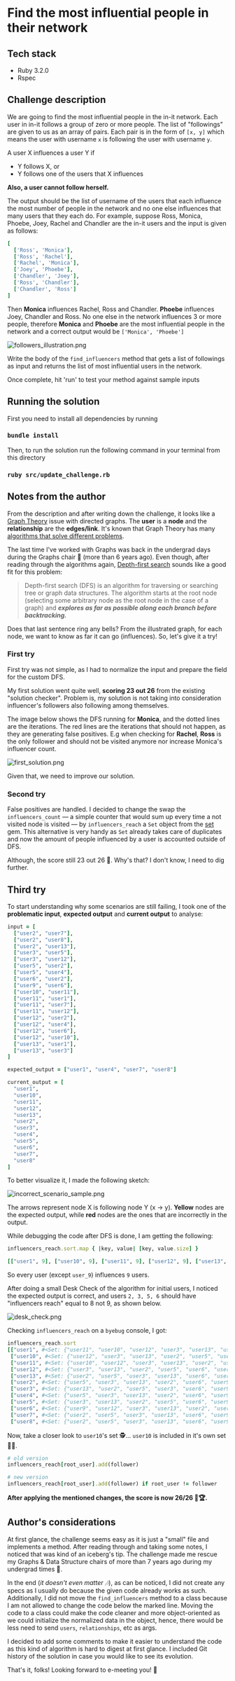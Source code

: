 # Find the most influential people in their network

## Tech stack

- Ruby 3.2.0
- Rspec

## Challenge description

We are going to find the most influential people in the in-it network. Each user in in-it follows a group of zero or
more people. The list of "followings" are given to us as an array of pairs. Each pair is in the form of `[x, y]` which
means the user with username `x` is following the user with username `y`.

A user X influences a user Y if
- Y follows X, or
- Y follows one of the users that X influences

**Also, a user cannot follow herself.**

The output should be the list of username of the users that each influence the most number of people in the network and
no one else influences that many users that they each do. For example, suppose Ross, Monica, Phoebe, Joey, Rachel and
Chandler are the in-it users and the input is given as follows:

```ruby
[
  ['Ross', 'Monica'],
  ['Ross', 'Rachel'],
  ['Rachel', 'Monica'],
  ['Joey', 'Phoebe'],
  ['Chandler', 'Joey'],
  ['Ross', 'Chandler'],
  ['Chandler', 'Ross']
]
```

Then **Monica** influences Rachel, Ross and Chandler. **Phoebe** influences Joey, Chandler and Ross. No one else in the
network influences 3 or more people, therefore **Monica** and **Phoebe** are the most influential people in the network
and a correct output would be `['Monica', 'Phoebe']`

![followers_illustration.png](imgs%2Ffollowers_illustration.png)

Write the body of the `find_influencers` method that gets a list of followings as input and returns the list of most
influential users in the network.

Once complete, hit 'run' to test your method against sample inputs

## Running the solution


First you need to install all dependencies by running
### `bundle install`

Then, to run the solution run the following command in your terminal from this directory
### `ruby src/update_challenge.rb`

## Notes from the author

From the description and after writing down the challenge, it looks like a [Graph Theory][GF] issue with directed graphs.
The **user** is a **node** and the **relationship** are the **edges/link**.
It's known that Graph Theory has many [algorithms that solve different problems][Algorithms].

The last time I've worked with Graphs was back in the undergrad days during the Graphs chair 🥲 (more than 6 years ago).
Even though, after reading through the algorithms again, [Depth-first search][DFS] sounds like a good fit for this
problem:

> Depth-first search (DFS) is an algorithm for traversing or searching tree or graph data structures.
> The algorithm starts at the root node (selecting some arbitrary node as the root node in the case of a graph) and
> **_explores as far as possible along each branch before backtracking._**

Does that last sentence ring any bells? From the illustrated graph, for each node, we want to know
as far it can go (influences). So, let's give it a try!

### First try

First try was not simple, as I had to normalize the input and prepare the field for
the custom DFS.

My first solution went quite well, **scoring 23 out 26** from the existing "solution checker".
Problem is, my solution is not taking into consideration influencer's followers also
following among themselves.

The image below shows the DFS running for **Monica**, and the dotted lines are the iterations.
The red lines are the iterations that should not happen, as they are generating false positives.
E.g when checking for **Rachel**, **Ross** is the only follower and should not be visited anymore
nor increase Monica's influencer count.

![first_solution.png](imgs%2Ffirst_solution.png)

Given that, we need to improve our solution.

### Second try

False positives are handled. I decided to change the swap the `influencers_count` — a simple counter that would sum
up every time a not visited node is visited — by `influencers_reach` a `Set` object from the [set][SetGem] gem.
This alternative is very handy as `Set` already takes care of duplicates and now the amount of people influenced by
a user is accounted outside of DFS.

Although, the score still 23 out 26 🤔. Why's that? I don't know, I need to dig further.

## Third try

To start understanding why some scenarios are still failing, I took one of the **problematic input**, **expected output**
and **current output** to analyse:

```ruby
input = [
  ["user2", "user7"],
  ["user2", "user8"],
  ["user2", "user13"],
  ["user3", "user5"],
  ["user3", "user12"],
  ["user5", "user2"],
  ["user5", "user4"],
  ["user6", "user2"],
  ["user9", "user6"],
  ["user10", "user11"],
  ["user11", "user1"],
  ["user11", "user7"],
  ["user11", "user12"],
  ["user12", "user2"],
  ["user12", "user4"],
  ["user12", "user6"],
  ["user12", "user10"],
  ["user13", "user1"],
  ["user13", "user3"]
]

expected_output = ["user1", "user4", "user7", "user8"]

current_output = [
  "user1",
  "user10",
  "user11",
  "user12",
  "user13",
  "user2",
  "user3",
  "user4",
  "user5",
  "user6",
  "user7",
  "user8"
]
```

To better visualize it, I made the following sketch:

![incorrect_scenario_sample.png](imgs%2Fincorrect_scenario_sample.png)

The arrows represent node X is following node Y (x -> y). **Yellow** nodes are the expected output, while **red** nodes
are the ones that are incorrectly in the output.

While debugging the code after DFS is done, I am getting the following:

```ruby
influencers_reach.sort.map { |key, value| [key, value.size] }

[["user1", 9], ["user10", 9], ["user11", 9], ["user12", 9], ["user13", 9], ["user2", 9], ["user3", 9], ["user4", 9], ["user5", 9], ["user6", 9], ["user7", 9], ["user8", 9]]
```

So every user (except `user_9`) influences `9` users.

After doing a small Desk Check of the algorithm for initial users, I noticed the expected output is correct, and  users
`2, 3, 5, 6` should have "influencers reach" equal to 8 not 9, as shown below.

![desk_check.png](imgs%2Fdesk_check.png)

Checking `influencers_reach` on a `byebug` console, I got:

```ruby
influencers_reach.sort
[["user1", #<Set: {"user11", "user10", "user12", "user3", "user13", "user2", "user5", "user6", "user9"}>],
 ["user10", #<Set: {"user12", "user3", "user13", "user2", "user5", "user6", "user9", "user11", "user10"}>],
 ["user11", #<Set: {"user10", "user12", "user3", "user13", "user2", "user5", "user6", "user9", "user11"}>],
 ["user12", #<Set: {"user3", "user13", "user2", "user5", "user6", "user9", "user12", "user11", "user10"}>],
 ["user13", #<Set: {"user2", "user5", "user3", "user13", "user6", "user9", "user12", "user11", "user10"}>],
 ["user2", #<Set: {"user5", "user3", "user13", "user2", "user6", "user9", "user12", "user11", "user10"}>],
 ["user3", #<Set: {"user13", "user2", "user5", "user3", "user6", "user9", "user12", "user11", "user10"}>],
 ["user4", #<Set: {"user5", "user3", "user13", "user2", "user6", "user9", "user12", "user11", "user10"}>],
 ["user5", #<Set: {"user3", "user13", "user2", "user5", "user6", "user9", "user12", "user11", "user10"}>],
 ["user6", #<Set: {"user9", "user12", "user3", "user13", "user2", "user5", "user6", "user11", "user10"}>],
 ["user7", #<Set: {"user2", "user5", "user3", "user13", "user6", "user9", "user12", "user11", "user10"}>],
 ["user8", #<Set: {"user2", "user5", "user3", "user13", "user6", "user9", "user12", "user11", "user10"}>]]
```

Now, take a closer look to `user10`'s set 🕵... `user10` is included in it's own set 🤦🏽.

```ruby
# old version
influencers_reach[root_user].add(follower)

# new version
influencers_reach[root_user].add(follower) if root_user != follower
```

**After applying the mentioned changes, the score is now 26/26 🎉🏆.**

## Author's considerations
At first glance, the challenge seems easy as it is just a "small" file and implements a method. After reading through
and taking some notes, I noticed that was kind of an iceberg's tip.  The challenge made me rescue my Graphs &
Data Structure chairs of more than 7 years ago during my undergrad times 🥲.

In the end (_it doesn't even matter 🎶_), as can be noticed, I did not create any specs as I usually do because the
given code already works as such. Additionally, I did not move the `find_influencers` method to a class
because I am not allowed to change the code below the marked line. Moving the code to a class could make the code
cleaner and more object-oriented as we could initialize the normalized data in the object, hence, there would be
less need to send `users`, `relationships`, etc as args.

I decided to add some comments to make it easier to understand the code as this kind of algorithm is hard to digest at
first glance. I included Git history of the solution in case you would like to see its evolution.

That's it, folks! Looking forward to e-meeting you! 🤘 

[Algorithms]:https://en.wikipedia.org/wiki/Graph_theory#Algorithms
[DFS]:https://en.wikipedia.org/wiki/Depth-first_search
[GF]:https://en.wikipedia.org/wiki/Graph_theory
[SetGem]:https://github.com/ruby/set
